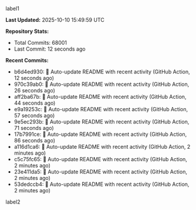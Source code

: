
label1 
<!-- ACTIVITY_START -->
**Last Updated:** 2025-10-10 15:49:59 UTC

**Repository Stats:**
- Total Commits: 68001
- Last Commit: 12 seconds ago

**Recent Commits:**
- b6d4ed930: 🤖 Auto-update README with recent activity (GitHub Action, 12 seconds ago)
- 970c39ab0: 🤖 Auto-update README with recent activity (GitHub Action, 26 seconds ago)
- aff2ba67b: 🤖 Auto-update README with recent activity (GitHub Action, 44 seconds ago)
- e9a19253c: 🤖 Auto-update README with recent activity (GitHub Action, 57 seconds ago)
- 9e5ec293b: 🤖 Auto-update README with recent activity (GitHub Action, 71 seconds ago)
- 17b7991ce: 🤖 Auto-update README with recent activity (GitHub Action, 86 seconds ago)
- a116d1ca6: 🤖 Auto-update README with recent activity (GitHub Action, 2 minutes ago)
- c5c75fc65: 🤖 Auto-update README with recent activity (GitHub Action, 2 minutes ago)
- 23e411da5: 🤖 Auto-update README with recent activity (GitHub Action, 2 minutes ago)
- 53dedccb4: 🤖 Auto-update README with recent activity (GitHub Action, 2 minutes ago)
<!-- ACTIVITY_END -->

label2
